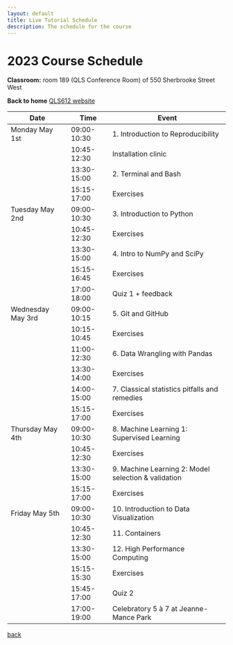```yaml
---
layout: default
title: Live Tutorial Schedule
description: The schedule for the course
---
```


# 2023 Course Schedule

**Classroom:** room 189 (QLS Conference Room) of 550 Sherbrooke Street West

**Back to home** [QLS612 website](./)

| Date              | Time          | Event                                 |
|-----------------|-------------|-------------------------------------|
| Monday May 1st    | 09:00-10:30   | 1. Introduction to Reproducibility    |
|                   | 10:45-12:30   | Installation clinic                   |
|                   | 13:30-15:00   | 2. Terminal and Bash                  |
|                   | 15:15-17:00   | Exercises                             |
| Tuesday May 2nd   | 09:00-10:30   | 3. Introduction to Python             |
|                   | 10:45-12:30   | Exercises                             |
|                   | 13:30-15:00   | 4. Intro to NumPy and SciPy           |
|                   | 15:15-16:45   | Exercises                             |
|                   | 17:00-18:00   | Quiz 1 + feedback                     |
| Wednesday May 3rd | 09:00-10:15   | 5. Git and GitHub                     |
|                   | 10:15-10:45   | Exercises                             |
|                   | 11:00-12:30   | 6. Data Wrangling with Pandas         |
|                   | 13:30-14:00   | Exercises                             |
|                   | 14:00-15:00   | 7. Classical statistics pitfalls and remedies                        |
|                   | 15:15-17:00   | Exercises                             |
| Thursday May 4th  | 09:00-10:30   | 8. Machine Learning 1: Supervised Learning |
|                   | 10:45-12:30   | Exercises                             |
|                   | 13:30-15:00   | 9. Machine Learning 2: Model selection & validation |
|                   | 15:15-17:00   | Exercises                             |
| Friday May 5th    | 09:00-10:30   | 10. Introduction to Data Visualization |
|                   | 10:45-12:30   | 11. Containers                        |
|                   | 13:30-15:00   | 12. High Performance Computing        |
|                   | 15:15-15:30   | Exercises                             |
|                   | 15:45-17:00   | Quiz 2                                |
|                   | 17:00-19:00   | Celebratory 5 à 7 at Jeanne-Mance Park  |

[back](./)
